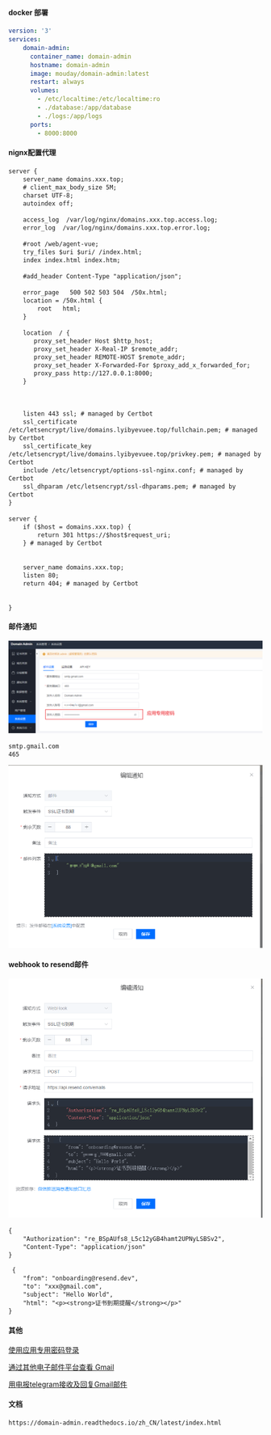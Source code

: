 

#### docker 部署

```yaml
version: '3'
services:
    domain-admin:
      container_name: domain-admin
      hostname: domain-admin
      image: mouday/domain-admin:latest
      restart: always
      volumes:
        - /etc/localtime:/etc/localtime:ro
        - ./database:/app/database
        - ./logs:/app/logs
      ports:
        - 8000:8000
```



#### nignx配置代理

```
server {
    server_name domains.xxx.top;
    # client_max_body_size 5M;
    charset UTF-8;
    autoindex off;

    access_log  /var/log/nginx/domains.xxx.top.access.log;
    error_log  /var/log/nginx/domains.xxx.top.error.log;
    
    #root /web/agent-vue;
    try_files $uri $uri/ /index.html;
    index index.html index.htm;
 
    #add_header Content-Type "application/json";      
    
    error_page   500 502 503 504  /50x.html;
    location = /50x.html {
        root   html;
    }

    location  / {
       proxy_set_header Host $http_host;
       proxy_set_header X-Real-IP $remote_addr;
       proxy_set_header REMOTE-HOST $remote_addr;
       proxy_set_header X-Forwarded-For $proxy_add_x_forwarded_for;
       proxy_pass http://127.0.0.1:8000;
    }



    listen 443 ssl; # managed by Certbot
    ssl_certificate /etc/letsencrypt/live/domains.lyibyevuee.top/fullchain.pem; # managed by Certbot
    ssl_certificate_key /etc/letsencrypt/live/domains.lyibyevuee.top/privkey.pem; # managed by Certbot
    include /etc/letsencrypt/options-ssl-nginx.conf; # managed by Certbot
    ssl_dhparam /etc/letsencrypt/ssl-dhparams.pem; # managed by Certbot
}

server {
    if ($host = domains.xxx.top) {
        return 301 https://$host$request_uri;
    } # managed by Certbot


    server_name domains.xxx.top;
    listen 80;
    return 404; # managed by Certbot


}
```



#### 邮件通知

![image-20230930160122900](assets/image-20230930160122900.png)

```
smtp.gmail.com
465
```

![image-20230930160201142](assets/image-20230930160201142.png)



#### webhook to resend邮件



![image-20230930160247538](assets/image-20230930160247538.png)

```
{
    "Authorization": "re_BSpAUfs8_L5c12yGB4hamt2UPNyLSBSv2",
    "Content-Type": "application/json"
}
```

```
 {
    "from": "onboarding@resend.dev",
    "to": "xxx@gmail.com",
    "subject": "Hello World",
    "html": "<p><strong>证书到期提醒</strong></p>"
}
```



#### 其他

[使用应用专用密码登录](https://support.google.com/mail/answer/185833?hl=zh-Hans&sjid=16127919763273424415-AP)

[通过其他电子邮件平台查看 Gmail](https://support.google.com/mail/answer/7126229?visit_id=638316558490434134-931634737&hl=zh-Hans&rd=1#zippy=%2C%E7%AC%AC-%E6%AD%A5%E5%9C%A8%E7%94%B5%E5%AD%90%E9%82%AE%E4%BB%B6%E5%AE%A2%E6%88%B7%E7%AB%AF%E4%B8%AD%E6%9B%B4%E6%94%B9-smtp-%E5%92%8C%E5%85%B6%E4%BB%96%E8%AE%BE%E7%BD%AE)

[用电报telegram接收及回复Gmail邮件](https://zvv.me/z/2024.html)

#### 文档

```
https://domain-admin.readthedocs.io/zh_CN/latest/index.html
```

